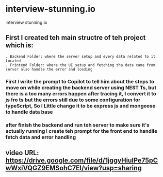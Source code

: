 # interview-stunning.io
interview stunning.io
## First I created teh main structre of teh project which is:
    . Backend Folder: where the server setup and every data related to it located
    . Frintend Folder: where the UI setup and fetching tha data came from server also handle the error and loading
### First I write the prompt to Copilot to tell him about the steps to move on while creating the backend server using NEST Ts, but there is a too many errors happen after tracing it, I convert it to js fro ts but the errors still due to some configuration for typeScript, So I Little change it to be express js and mongoose to handle data base

### after finish the backend and run teh server to make sure it's actually running I create teh prompt for the front end to handlle fetch data and error handling

## video URL: https://drive.google.com/file/d/1jggyHiuIPe75pCwWxiVQGZ9EMSohC7EI/view?usp=sharing
